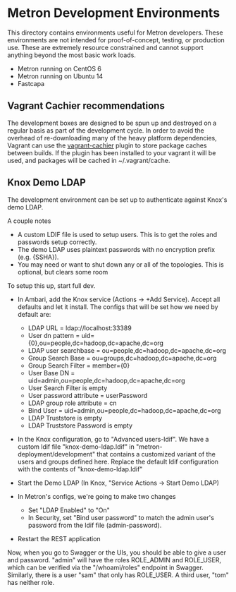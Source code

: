 <!--
Licensed to the Apache Software Foundation (ASF) under one
or more contributor license agreements.  See the NOTICE file
distributed with this work for additional information
regarding copyright ownership.  The ASF licenses this file
to you under the Apache License, Version 2.0 (the
"License"); you may not use this file except in compliance
with the License.  You may obtain a copy of the License at

    http://www.apache.org/licenses/LICENSE-2.0

Unless required by applicable law or agreed to in writing, software
distributed under the License is distributed on an "AS IS" BASIS,
WITHOUT WARRANTIES OR CONDITIONS OF ANY KIND, either express or implied.
See the License for the specific language governing permissions and
limitations under the License.
-->
# Metron Development Environments

This directory contains environments useful for Metron developers.  These environments are not intended for proof-of-concept, testing, or production use.  These are extremely resource constrained and cannot support anything beyond the most basic work loads.

* Metron running on CentOS 6
* Metron running on Ubuntu 14
* Fastcapa


## Vagrant Cachier recommendations

The development boxes are designed to be spun up and destroyed on a regular basis as part of the development cycle. In order to avoid the overhead of re-downloading many of the heavy platform dependencies, Vagrant can use the [vagrant-cachier](http://fgrehm.viewdocs.io/vagrant-cachier/) plugin to store package caches between builds. If the plugin has been installed to your vagrant it will be used, and packages will be cached in ~/.vagrant/cache.

## Knox Demo LDAP

The development environment can be set up to authenticate against Knox's demo LDAP.

A couple notes
* A custom LDIF file is used to setup users. This is to get the roles and passwords setup correctly.
* The demo LDAP uses plaintext passwords with no encryption prefix (e.g. {SSHA}).
* You may need or want to shut down any or all of the topologies. This is optional, but clears some room

To setup this up, start full dev.
* In Ambari, add the Knox service (Actions -> +Add Service).  Accept all defaults and let it install. The configs that will be set how we need by default are:
  * LDAP URL = ldap://localhost:33389
  * User dn pattern = uid={0},ou=people,dc=hadoop,dc=apache,dc=org
  * LDAP user searchbase = ou=people,dc=hadoop,dc=apache,dc=org
  * Group Search Base = ou=groups,dc=hadoop,dc=apache,dc=org
  * Group Search Filter = member={0}
  * User Base DN = uid=admin,ou=people,dc=hadoop,dc=apache,dc=org
  * User Search Filter is empty
  * User password attribute = userPassword
  * LDAP group role attribute = cn
  * Bind User = uid=admin,ou=people,dc=hadoop,dc=apache,dc=org
  * LDAP Truststore is empty
  * LDAP Truststore Password is empty
  
* In the Knox configuration, go to "Advanced users-ldif". We have a custom ldif file "knox-demo-ldap.ldif" in "metron-deployment/development" that contains a customized variant of the users and groups defined here. Replace the default ldif configuration with the contents of "knox-demo-ldap.ldif"
* Start the Demo LDAP (In Knox, "Service Actions -> Start Demo LDAP)
* In Metron's configs, we're going to make two changes
  * Set "LDAP Enabled" to "On"
  * In Security, set "Bind user password" to match the admin user's password from the ldif file (admin-password).
* Restart the REST application

Now, when you go to Swagger or the UIs, you should be able to give a user and password.
"admin" will have the roles ROLE_ADMIN and ROLE_USER, which can be verified via the "/whoami/roles" endpoint in Swagger. Similarly, there is a user "sam" that only has ROLE_USER. A third user, "tom" has neither role.
